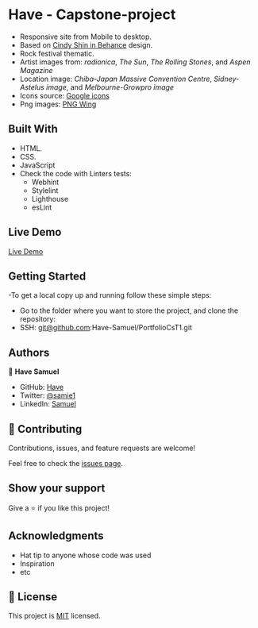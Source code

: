 # Have - Capstone-project

- Responsive site from Mobile to desktop.
- Based on [Cindy Shin in Behance](https://www.behance.net/adagio07) design.
- Rock festival thematic.
- Artist images from:
  _radionica_,
  _The Sun_,
  _The Rolling Stones_,
  and _Aspen Magazine_
- Location image:
  _Chiba-Japan Massive Convention Centre_,
  _Sidney-Astelus image_,
  and _Melbourne-Growpro image_
- Icons source: [Google icons](https://fonts.google.com/icons)
- Png images: [PNG Wing](https://www.pngwing.com/)

## Built With

- HTML.
- CSS.
- JavaScript
- Check the code with Linters tests:
  - Webhint
  - Stylelint
  - Lighthouse
  - esLint

## Live Demo

[Live Demo](https://have-samuel.github.io/PortfolioCsT1/)


## Getting Started

-To get a local copy up and running follow these simple steps:

- Go to the folder where you want to store the project, and clone the repository:
- SSH: git@github.com:Have-Samuel/PortfolioCsT1.git


## Authors

👤 **Have Samuel**

- GitHub: [Have](https://github.com/)
- Twitter: [@samie1](https://twitter.com/home)
- LinkedIn: [Samuel](https://www.linkedin.com/feed/)

## 🤝 Contributing

Contributions, issues, and feature requests are welcome!

Feel free to check the [issues page](../../issues/).

## Show your support

Give a ⭐️ if you like this project!

## Acknowledgments

- Hat tip to anyone whose code was used
- Inspiration
- etc

## 📝 License

This project is [MIT](./MIT.md) licensed.
